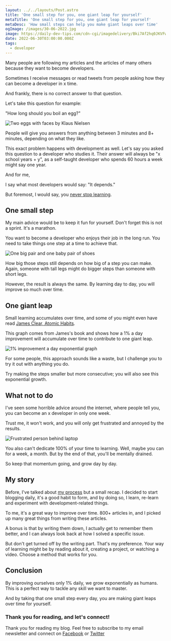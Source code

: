 ```yaml
---
layout: ../../layouts/Post.astro
title: 'One small step for you, one giant leap for yourself'
metaTitle: 'One small step for you, one giant leap for yourself'
metaDesc: 'How small steps can help you make giant leaps over time'
ogImage: /images/30-06-2022.jpg
image: https://daily-dev-tips.com/cdn-cgi/imagedelivery/Bki7Af2hq0JKVFw1XYYMQg/49bddc5c-f17b-4bf0-59fc-5f267493ed00
date: 2022-06-30T03:00:00.000Z
tags:
  - developer
---
```


Many people are following my articles and the articles of many others because they want to become developers.

Sometimes I receive messages or read tweets from people asking how they can become a developer in x time.

And frankly, there is no correct answer to that question.

Let's take this question for example:

"How long should you boil an egg?"

![Two eggs with faces by Klaus Nielsen](https://cdn.hashnode.com/res/hashnode/image/upload/v1655703842438/UKocouYGQ.jpg)

People will give you answers from anything between 3 minutes and 8+ minutes, depending on what they like.

This exact problem happens with development as well.
Let's say you asked this question to a developer who studies it. Their answer will always be "x school years + y", as a self-taught developer who spends 60 hours a week might say one year.

And for me,

I say what most developers would say: "It depends."

But foremost, I would say, you [never stop learning](https://daily-dev-tips.com/posts/never-stop-learning/).

## One small step

My main advice would be to keep it fun for yourself. Don't forget this is not a sprint. It's a marathon.

You want to become a developer who enjoys their job in the long run.
You need to take things one step at a time to achieve that.

![One big pair and one baby pair of shoes](https://cdn.hashnode.com/res/hashnode/image/upload/v1655703913746/psHuxA4aIX.jpg)

How big those steps still depends on how big of a step you can make.
Again, someone with tall legs might do bigger steps than someone with short legs.

However, the result is always the same. By learning day to day, you will improve so much over time.

## One giant leap

Small learning accumulates over time, and some of you might even have read [James Clear, Atomic Habits](https://jamesclear.com/).

This graph comes from James's book and shows how a 1% a day improvement will accumulate over time to contribute to one giant leap.

![1% improvement a day exponential graph](https://cdn.hashnode.com/res/hashnode/image/upload/v1655703312704/VcZsNkwy0.jpeg)

For some people, this approach sounds like a waste, but I challenge you to try it out with anything you do.

Try making the steps smaller but more consecutive; you will also see this exponential growth.

## What not to do

I've seen some horrible advice around the internet, where people tell you, you can become an x developer in only one week.

Trust me, it won't work, and you will only get frustrated and annoyed by the results.

![Frustrated person behind laptop](https://cdn.hashnode.com/res/hashnode/image/upload/v1655703969789/3f4Jxb8Lm.jpg)

You also can't dedicate 100% of your time to learning. Well, maybe you can for a week, a month. But by the end of that, you'll be mentally drained.

So keep that momentum going, and grow day by day.

## My story

Before, I've talked about [my process](https://daily-dev-tips.com/posts/how-writing-700-articles-changed-my-life/) but a small recap.
I decided to start blogging daily, it's a good habit to form, and by doing so, I learn, re-learn and experiment with development-related things.

To me, it's a great way to improve over time. 800+ articles in, and I picked up many great things from writing these articles.

A bonus is that by writing them down, I actually get to remember them better, and I can always look back at how I solved a specific issue.

But don't get turned off by the writing part. That's my preference. Your way of learning might be by reading about it, creating a project, or watching a video.
Choose a method that works for you.

## Conclusion

By improving ourselves only 1% daily, we grow exponentially as humans. This is a perfect way to tackle any skill we want to master.

And by taking that one small step every day, you are making giant leaps over time for yourself.

### Thank you for reading, and let's connect!

Thank you for reading my blog. Feel free to subscribe to my email newsletter and connect on [Facebook](https://www.facebook.com/DailyDevTipsBlog) or [Twitter](https://twitter.com/DailyDevTips1)
